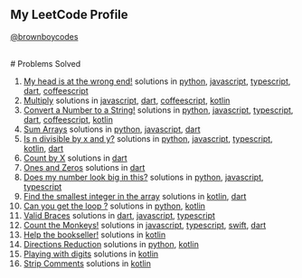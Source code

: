 ## My LeetCode Profile

[@brownboycodes](https://www.codewars.com/users/brownboycodes)

<br>
# Problems Solved

1. [My head is at the wrong end!](https://www.codewars.com/kata/56f699cd9400f5b7d8000b55 "fix the meerkat") solutions in [python](./python/fix_the_meerkat.py), [javascript](./javascript/fixTheMeerkat.js), [typescript](./typescript/fixTheMeerkat.ts), [dart](./dart/fixTheMeerkat.dart), [coffeescript](./coffeescript/fixTheMeerkat.coffee)
2. [Multiply](https://www.codewars.com/kata/50654ddff44f800200000004 "Multiply") solutions in [javascript](./javascript/multiply.js), [dart](./dart/multiply.dart), [coffeescript](./coffeescript/multiply.coffee), [kotlin](kotlin/multiply.kt)
3. [Convert a Number to a String!](https://www.codewars.com/kata/5265326f5fda8eb1160004c8 "Convert a Number to a String!") solutions in [python](python/numberToString.py), [javascript](javascript/numberToString.js), [typescript](typescript/numberToString.ts), [dart](dart/numberToString.dart), [coffeescript](coffeescript/numberToString.coffee), [kotlin](kotlin/numberToString.kt)
4. [Sum Arrays](https://www.codewars.com/kata/53dc54212259ed3d4f00071c "Sum Arrays") solutions in [python](python/sumArrays.py), [javascript](javascript/sumArrays.js), [dart](dart/sumArrays.dart)
5. [Is n divisible by x and y?](https://www.codewars.com/kata/5545f109004975ea66000086 "Is n divisible by x and y?") solutions in [python](python/isDivisible.py), [javascript](javascript/isDivisible.js), [typescript](typescript/isDivisible.ts), [kotlin](kotlin/isDivisible.kt), [dart](dart/isDivisible.dart)
6. [Count by X](https://www.codewars.com/kata/5513795bd3fafb56c200049e "Count by X") solutions in [dart](dart/countByX.dart)
7. [Ones and Zeros](https://www.codewars.com/kata/578553c3a1b8d5c40300037c "Ones and Zeros") solutions in [dart](dart/binaryArrayToNumber.dart)
8. [Does my number look big in this?](https://www.codewars.com/kata/5287e858c6b5a9678200083c "Does my number look big in this?") solutions in [python](python/narcissistic.py), [javascript](javascript/narcissistic.js), [typescript](typescript/narcissistic.ts)
9. [Find the smallest integer in the array](https://www.codewars.com/kata/55a2d7ebe362935a210000b2 "Find the smallest integer in the array") solutions in [kotlin](kotlin/findSmallestInt.kt), [dart](dart/findSmallestInt.dart)
10. [Can you get the loop ?](https://www.codewars.com/kata/52a89c2ea8ddc5547a000863 "Can you get the loop ?") solutions in [python](python/loopSize.py), [kotlin](kotlin/loopSize.kt)
11. [Valid Braces](https://www.codewars.com/kata/5277c8a221e209d3f6000b56 "Valid Braces") solutions in [dart](dart/validBraces.dart), [javascript](javascript/validBraces.js), [typescript](typescript/validBraces.ts)
12. [Count the Monkeys!](https://www.codewars.com/kata/56f69d9f9400f508fb000ba7 "Count the Monkeys!") solutions in [javascript](javascript/monkeyCount.js), [typescript](typescript/monkeyCount.ts), [swift](swift/monkeyCount.swift), [dart](dart/monkeyCount.dart)
13. [Help the bookseller!](https://www.codewars.com/kata/54dc6f5a224c26032800005c "Help the bookseller!") solutions in [kotlin](kotlin/stockSummary.kt)
14. [Directions Reduction](https://www.codewars.com/kata/550f22f4d758534c1100025a "Directions Reduction") solutions in [python](python/dirReduc.py), [kotlin](kotlin/dirReduc.kt)
15. [Playing with digits](https://www.codewars.com/kata/5552101f47fc5178b1000050 "Playing with digits") solutions in [kotlin](kotlin/digPow.kt)
16. [Strip Comments](https://www.codewars.com/kata/51c8e37cee245da6b40000bd "Strip Comments") solutions in [kotlin](kotlin/stripComments.kt)

